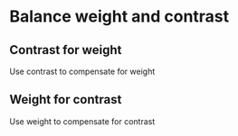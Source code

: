 # Balance weight and contrast

## Contrast for weight

Use contrast to compensate for weight

## Weight for contrast

Use weight to compensate for contrast
